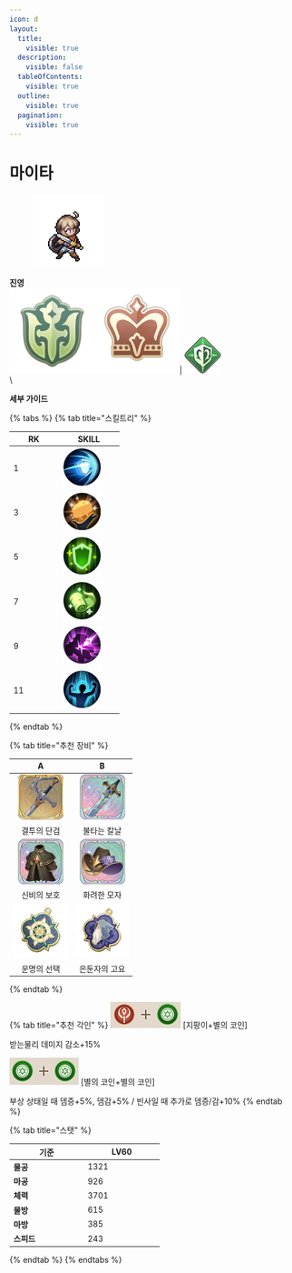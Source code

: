 ```yaml
---
icon: d
layout:
  title:
    visible: true
  description:
    visible: false
  tableOfContents:
    visible: true
  outline:
    visible: true
  pagination:
    visible: true
---
```


# 마이타

<div align="left">

<figure><img src="../../.gitbook/assets/30.png" alt=""><figcaption></figcaption></figure>

</div>

**진영**\
<img src="../../.gitbook/assets/unittag_player-150x150.webp" alt="" data-size="line"><img src="../../.gitbook/assets/1 (3).png" alt="" data-size="line">| <img src="../../.gitbook/assets/수호자.webp" alt="" data-size="line">\
\


**세부 가이드**

{% tabs %}
{% tab title="스킬트리" %}
<table><thead><tr><th width="72">RK</th><th width="94">SKILL</th></tr></thead><tbody><tr><td>1</td><td><img src="../../.gitbook/assets/1 (20).png" alt="" data-size="original"></td></tr><tr><td>3</td><td><img src="../../.gitbook/assets/2 (20).png" alt=""></td></tr><tr><td>5</td><td><img src="../../.gitbook/assets/3 (21).png" alt=""></td></tr><tr><td>7</td><td><img src="../../.gitbook/assets/4 (18).png" alt=""></td></tr><tr><td>9</td><td><img src="../../.gitbook/assets/5 (18).png" alt=""></td></tr><tr><td>11</td><td><img src="../../.gitbook/assets/6 (18).png" alt=""></td></tr></tbody></table>
{% endtab %}

{% tab title="추천 장비" %}
<table><thead><tr><th width="96" align="center">A</th><th width="93" align="center">B</th></tr></thead><tbody><tr><td align="center"><img src="../../.gitbook/assets/80px-決鬥短劍.png" alt=""></td><td align="center"><img src="../../.gitbook/assets/80px-永燃之鋒.png" alt=""></td></tr><tr><td align="center">결투의 단검</td><td align="center">불타는 칼날</td></tr><tr><td align="center"><img src="../../.gitbook/assets/3 (13).png" alt=""></td><td align="center"><img src="../../.gitbook/assets/16.png" alt=""></td></tr><tr><td align="center">신비의 보호</td><td align="center">화려한 모자</td></tr><tr><td align="center"><img src="../../.gitbook/assets/charm_wheeloffortune.png" alt="" data-size="original"></td><td align="center"><img src="../../.gitbook/assets/charm_hermit.png" alt=""></td></tr><tr><td align="center">운명의 선택</td><td align="center">은둔자의 고요</td></tr></tbody></table>


{% endtab %}

{% tab title="추천 각인" %}
<img src="../../.gitbook/assets/d4.png" alt="" data-size="line"> \[지팡이+별의 코인]&#x20;

받는물리 데미지 감소+15%

<img src="../../.gitbook/assets/d2.png" alt="" data-size="line"> \[별의 코인+별의 코인]&#x20;

부상 상태일 때 뎀증+5%, 뎀감+5% / 빈사일 때 추가로 뎀증/감+10%
{% endtab %}

{% tab title="스탯" %}
<table><thead><tr><th width="117">기준</th><th width="120">LV60</th></tr></thead><tbody><tr><td><strong>물공</strong></td><td>1321</td></tr><tr><td><strong>마공</strong></td><td>926</td></tr><tr><td><strong>체력</strong></td><td>3701</td></tr><tr><td><strong>물방</strong></td><td>615</td></tr><tr><td><strong>마방</strong></td><td>385</td></tr><tr><td><strong>스피드</strong></td><td>243</td></tr></tbody></table>
{% endtab %}
{% endtabs %}

